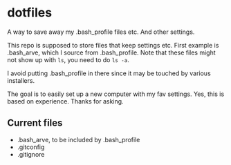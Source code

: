 # dotfiles
A way to save away my .bash_profile files etc. And other settings. 

This repo is supposed to store files that keep settings etc. First example is .bash_arve, which I source from .bash_profile. Note that these files might not show up with `ls`, you need to do `ls -a`.

I avoid putting .bash_profile in there since it may be touched
by various installers. 

The goal is to easily set up a new computer with my fav settings. Yes, this
is based on experience. Thanks for asking.

## Current files

* .bash_arve, to be included by .bash_profile
* .gitconfig
* .gitignore